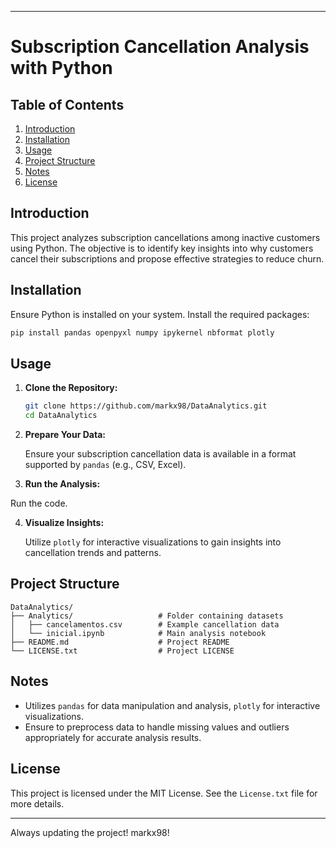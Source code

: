 -----------------------------------------------------------------------------------------------------------------------------------------------------------------------------
# Subscription Cancellation Analysis with Python

## Table of Contents

1. [Introduction](#introduction)
2. [Installation](#installation)
3. [Usage](#usage)
4. [Project Structure](#project-structure)
5. [Notes](#notes)
6. [License](#license)

## Introduction

This project analyzes subscription cancellations among inactive customers using Python. The objective is to identify key insights into why customers cancel their subscriptions and propose effective strategies to reduce churn.

## Installation

Ensure Python is installed on your system. Install the required packages:

```bash
pip install pandas openpyxl numpy ipykernel nbformat plotly
```

## Usage

1. **Clone the Repository:**

   ```bash
   git clone https://github.com/markx98/DataAnalytics.git
   cd DataAnalytics
   ```

2. **Prepare Your Data:**

   Ensure your subscription cancellation data is available in a format supported by `pandas` (e.g., CSV, Excel).

3. **Run the Analysis:**

  Run the code.

4. **Visualize Insights:**

   Utilize `plotly` for interactive visualizations to gain insights into cancellation trends and patterns.

## Project Structure

```
DataAnalytics/
├── Analytics/                   # Folder containing datasets
│   ├── cancelamentos.csv        # Example cancellation data
│   └── inicial.ipynb            # Main analysis notebook
├── README.md                    # Project README
└── LICENSE.txt                  # Project LICENSE
```

## Notes

- Utilizes `pandas` for data manipulation and analysis, `plotly` for interactive visualizations.
- Ensure to preprocess data to handle missing values and outliers appropriately for accurate analysis results.

## License

This project is licensed under the MIT License. See the `License.txt` file for more details.

-----------------------------------------------------------------------------------------------------------------------------------------------------------------------------

Always updating the project! markx98!
